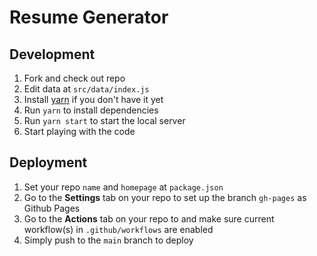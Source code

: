 # Resume Generator

## Development

1. Fork and check out repo
1. Edit data at `src/data/index.js`
1. Install [yarn](https://classic.yarnpkg.com/en/) if you don't have it yet
1. Run `yarn` to install dependencies
1. Run `yarn start` to start the local server
1. Start playing with the code

## Deployment

1. Set your repo `name` and `homepage` at `package.json`
1. Go to the **Settings** tab on your repo to set up the branch `gh-pages` as Github Pages
1. Go to the **Actions** tab on your repo to and make sure current workflow(s) in `.github/workflows` are enabled
1. Simply push to the `main` branch to deploy
